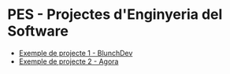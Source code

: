 # PES - Projectes d'Enginyeria del Software
- [Exemple de projecte 1 - BlunchDev](https://github.com/BlunchDev/blunch_android)
- [Exemple de projecte 2 - Agora](https://github.com/carlotacb/Agora)
